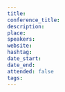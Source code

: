 ```yaml
---
title: 
conference_title: 
description: 
place: 
speakers: 
website: 
hashtag: 
date_start: 
date_end: 
attended: false
tags:
---
```

